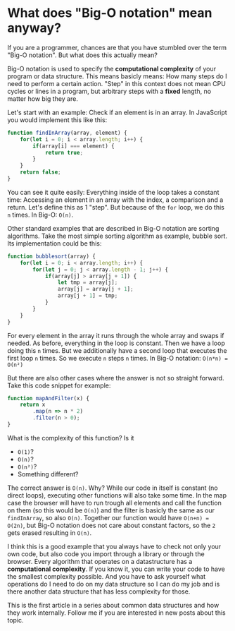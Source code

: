 # What does "Big-O notation" mean anyway?

If you are a programmer, chances are that you have stumbled over the term "Big-O notation". But what does this actually mean?

Big-O notation is used to specify the **computational complexity** of your program or data structure. This means basicly means: How many steps do I need to perform a certain action. "Step" in this context does not mean CPU cycles or lines in a program, but arbitrary steps with a **fixed** length, no matter how big they are.

Let's start with an example: Check if an element is in an array. In JavaScript you would implement this like this:
```js
function findInArray(array, element) {
    for(let i = 0; i < array.length; i++) {
        if(array[i] === element) {
            return true;
        }
    }
    return false;
}
```
You can see it quite easily: Everything inside of the loop takes a constant time: Accessing an element in an array with the index, a comparison and a return. Let's define this as 1 "step". But because of the `for` loop, we do this `n` times. In Big-O: `O(n)`.

Other standard examples that are described in Big-O notation are sorting algorithms. Take the most simple sorting algorithm as example, bubble sort. Its implementation could be this:
```js
function bubblesort(array) {
    for(let i = 0; i < array.length; i++) {
        for(let j = 0; j < array.length - 1; j++) {
            if(array[j] > array[j + 1]) {
                let tmp = array[j];
                array[j] = array[j + 1];
                array[j + 1] = tmp;
            }
        }
    }
}
```
For every element in the array it runs through the whole array and swaps if needed. As before, everything in the loop is constant. Then we have a loop doing this `n` times. But we additionally have a second loop that executes the first loop `n` times. So we execute `n` steps `n` times. In Big-O notation: `O(n*n) = O(n²)`

But there are also other cases where the answer is not so straight forward. Take this code snippet for example:
```js
function mapAndFilter(x) {
    return x
        .map(n => n * 2)
        .filter(n > 0);
}
```
What is the complexity of this function? Is it
- `O(1)`?
- `O(n)`?
- `O(n²)`?
- Something different?

The correct answer is `O(n)`. Why? While our code in itself is constant (no direct loops), executing other functions will also take some time. In the map case the browser will have to run trough all elements and call the function on them (so this would be `O(n)`) and the filter is basicly the same as our `findInArray`, so also `O(n)`. Together our function would have `O(n+n) = O(2n)`, but Big-O notation does not care about constant factors, so the `2` gets erased resulting in `O(n)`.

I think this is a good example that you always have to check not only your own code, but also code you import through a library or through the browser. Every algorithm that operates on a datastructure has a **computational complexity**. If you know it, you can write your code to have the smallest complexity possible. And you have to ask yourself what operations do I need to do on my data structure so I can do my job and is there another data structure that has less complexity for those.

This is the first article in a series about common data structures and how they work internally. Follow me if you are interested in new posts about this topic.
